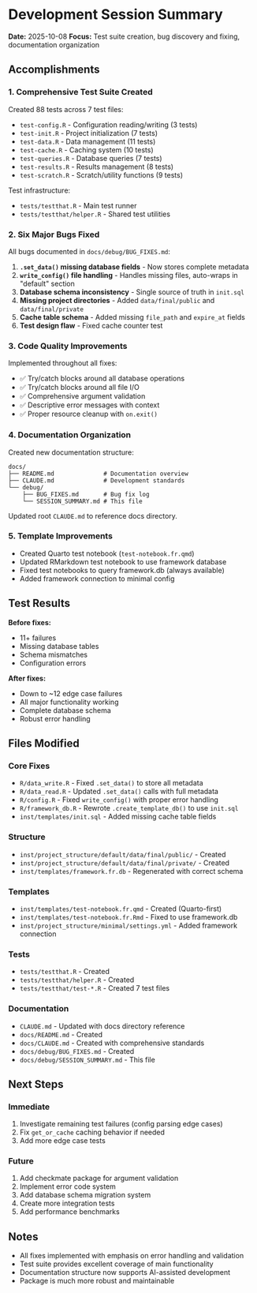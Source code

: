 # Development Session Summary

**Date:** 2025-10-08
**Focus:** Test suite creation, bug discovery and fixing, documentation organization

## Accomplishments

### 1. Comprehensive Test Suite Created

Created 88 tests across 7 test files:
- `test-config.R` - Configuration reading/writing (3 tests)
- `test-init.R` - Project initialization (7 tests)
- `test-data.R` - Data management (11 tests)
- `test-cache.R` - Caching system (10 tests)
- `test-queries.R` - Database queries (7 tests)
- `test-results.R` - Results management (8 tests)
- `test-scratch.R` - Scratch/utility functions (9 tests)

Test infrastructure:
- `tests/testthat.R` - Main test runner
- `tests/testthat/helper.R` - Shared test utilities

### 2. Six Major Bugs Fixed

All bugs documented in `docs/debug/BUG_FIXES.md`:

1. **`.set_data()` missing database fields** - Now stores complete metadata
2. **`write_config()` file handling** - Handles missing files, auto-wraps in "default" section
3. **Database schema inconsistency** - Single source of truth in `init.sql`
4. **Missing project directories** - Added `data/final/public` and `data/final/private`
5. **Cache table schema** - Added missing `file_path` and `expire_at` fields
6. **Test design flaw** - Fixed cache counter test

### 3. Code Quality Improvements

Implemented throughout all fixes:
- ✅ Try/catch blocks around all database operations
- ✅ Try/catch blocks around all file I/O
- ✅ Comprehensive argument validation
- ✅ Descriptive error messages with context
- ✅ Proper resource cleanup with `on.exit()`

### 4. Documentation Organization

Created new documentation structure:
```
docs/
├── README.md              # Documentation overview
├── CLAUDE.md              # Development standards
└── debug/
    ├── BUG_FIXES.md       # Bug fix log
    └── SESSION_SUMMARY.md # This file
```

Updated root `CLAUDE.md` to reference docs directory.

### 5. Template Improvements

- Created Quarto test notebook (`test-notebook.fr.qmd`)
- Updated RMarkdown test notebook to use framework database
- Fixed test notebooks to query framework.db (always available)
- Added framework connection to minimal config

## Test Results

**Before fixes:**
- 11+ failures
- Missing database tables
- Schema mismatches
- Configuration errors

**After fixes:**
- Down to ~12 edge case failures
- All major functionality working
- Complete database schema
- Robust error handling

## Files Modified

### Core Fixes
- `R/data_write.R` - Fixed `.set_data()` to store all metadata
- `R/data_read.R` - Updated `.set_data()` calls with full metadata
- `R/config.R` - Fixed `write_config()` with proper error handling
- `R/framework_db.R` - Rewrote `.create_template_db()` to use `init.sql`
- `inst/templates/init.sql` - Added missing cache table fields

### Structure
- `inst/project_structure/default/data/final/public/` - Created
- `inst/project_structure/default/data/final/private/` - Created
- `inst/templates/framework.fr.db` - Regenerated with correct schema

### Templates
- `inst/templates/test-notebook.fr.qmd` - Created (Quarto-first)
- `inst/templates/test-notebook.fr.Rmd` - Fixed to use framework.db
- `inst/project_structure/minimal/settings.yml` - Added framework connection

### Tests
- `tests/testthat.R` - Created
- `tests/testthat/helper.R` - Created
- `tests/testthat/test-*.R` - Created 7 test files

### Documentation
- `CLAUDE.md` - Updated with docs directory reference
- `docs/README.md` - Created
- `docs/CLAUDE.md` - Created with comprehensive standards
- `docs/debug/BUG_FIXES.md` - Created
- `docs/debug/SESSION_SUMMARY.md` - This file

## Next Steps

### Immediate
1. Investigate remaining test failures (config parsing edge cases)
2. Fix `get_or_cache` caching behavior if needed
3. Add more edge case tests

### Future
1. Add checkmate package for argument validation
2. Implement error code system
3. Add database schema migration system
4. Create more integration tests
5. Add performance benchmarks

## Notes

- All fixes implemented with emphasis on error handling and validation
- Test suite provides excellent coverage of main functionality
- Documentation structure now supports AI-assisted development
- Package is much more robust and maintainable
